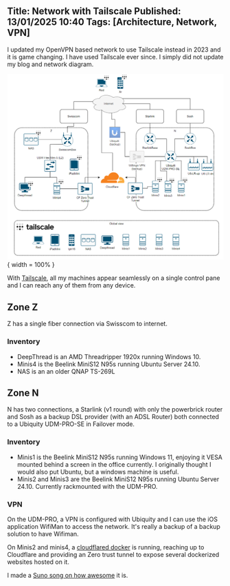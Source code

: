 Title: Network with Tailscale 
Published: 13/01/2025 10:40
Tags: [Architecture, Network, VPN] 
---

I updated my OpenVPN based network to use Tailscale instead in 2023 and it is game changing. I have used Tailscale ever since. I simply did not update my blog and network diagram. 

![Network](/posts/images/network/network-update.png){ width = 100% }

With [Tailscale](https://tailscale.com/), all my machines appear seamlessly on a single control pane and I can reach any of them from any device.

## Zone Z

Z has a single fiber connection via Swisscom to internet. 

### Inventory

- DeepThread is an AMD Threadripper 1920x running Windows 10. 
- Minis4 is the Beelink MiniS12 N95s running Ubuntu Server 24.10.
- NAS is an an older QNAP TS-269L

## Zone N 

N has two connections, a Starlink (v1 round) with only the powerbrick router and Sosh as a backup DSL provider (with an ADSL Router) both connected to a Ubiquity UDM-PRO-SE in Failover mode.

### Inventory 

- Minis1 is the Beelink MiniS12 N95s running Windows 11, enjoying it VESA mounted behind a screen in the office currently. I originally thought I would also put Ubuntu, but a windows machine is useful.
- Minis2 and Minis3 are  the Beelink MiniS12 N95s running Ubuntu Server  24.10. Currently rackmounted with the UDM-PRO.

### VPN
On the UDM-PRO, a VPN is configured with Ubiquity and I can use the iOS application WifiMan to access the network. It's really a backup of a backup solution to have Wifiman. 


On Minis2 and minis4, a [cloudflared docker](https://github.com/cloudflare/cloudflared) is running, reaching up to Cloudflare and providing an Zero trust tunnel to expose several dockerized websites hosted on it.


I made a [Suno song on how awesome](https://suno.com/song/fb47c594-b22d-4504-83a1-75d8df705194) it is. 
